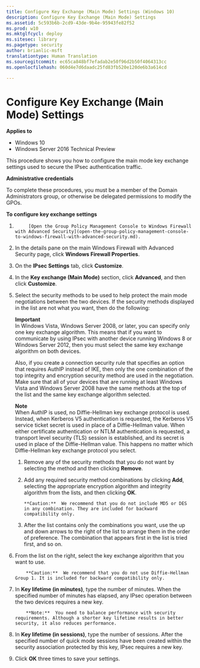 ```yaml
---
title: Configure Key Exchange (Main Mode) Settings (Windows 10)
description: Configure Key Exchange (Main Mode) Settings
ms.assetid: 5c593b6b-2cd9-43de-9b4e-95943fe82f52
ms.prod: w10
ms.mktglfcycl: deploy
ms.sitesec: library
ms.pagetype: security
author: brianlic-msft
translationtype: Human Translation
ms.sourcegitcommit: ec65ca848bf7efadab2e50f96d2b50f4064313cc
ms.openlocfilehash: 060d4e7d6daadc25fd83fb520e120de6b3a614cd

---
```


# Configure Key Exchange (Main Mode) Settings

**Applies to**
-   Windows 10
-   Windows Server 2016 Technical Preview

This procedure shows you how to configure the main mode key exchange settings used to secure the IPsec authentication traffic.

**Administrative credentials**

To complete these procedures, you must be a member of the Domain Administrators group, or otherwise be delegated permissions to modify the GPOs.

**To configure key exchange settings**

1.  
            [Open the Group Policy Management Console to Windows Firewall with Advanced Security](open-the-group-policy-management-console-to-windows-firewall-with-advanced-security.md).

2.  In the details pane on the main Windows Firewall with Advanced Security page, click **Windows Firewall Properties**.

3.  On the **IPsec Settings** tab, click **Customize**.

4.  In the **Key exchange (Main Mode)** section, click **Advanced**, and then click **Customize**.

5.  Select the security methods to be used to help protect the main mode negotiations between the two devices. If the security methods displayed in the list are not what you want, then do the following:

    **Important**  
    In Windows Vista, Windows Server 2008, or later, you can specify only one key exchange algorithm. This means that if you want to communicate by using IPsec with another device running Windows 8 or Windows Server 2012, then you must select the same key exchange algorithm on both devices.

    Also, if you create a connection security rule that specifies an option that requires AuthIP instead of IKE, then only the one combination of the top integrity and encryption security method are used in the negotiation. Make sure that all of your devices that are running at least Windows Vista and Windows Server 2008 have the same methods at the top of the list and the same key exchange algorithm selected.

    **Note**  
    When AuthIP is used, no Diffie-Hellman key exchange protocol is used. Instead, when Kerberos V5 authentication is requested, the Kerberos V5 service ticket secret is used in place of a Diffie-Hellman value. When either certificate authentication or NTLM authentication is requested, a transport level security (TLS) session is established, and its secret is used in place of the Diffie-Hellman value. This happens no matter which Diffie-Hellman key exchange protocol you select.

    1.  Remove any of the security methods that you do not want by selecting the method and then clicking **Remove**.

    2.  Add any required security method combinations by clicking **Add**, selecting the appropriate encryption algorithm and integrity algorithm from the lists, and then clicking **OK**.

        >
            **Caution:**  We recommend that you do not include MD5 or DES in any combination. They are included for backward compatibility only.

    3.  After the list contains only the combinations you want, use the up and down arrows to the right of the list to arrange them in the order of preference. The combination that appears first in the list is tried first, and so on.

6.  From the list on the right, select the key exchange algorithm that you want to use.

    >
            **Caution:**  We recommend that you do not use Diffie-Hellman Group 1. It is included for backward compatibility only. 

7.  In **Key lifetime (in minutes)**, type the number of minutes. When the specified number of minutes has elapsed, any IPsec operation between the two devices requires a new key.

    >
            **Note:**  You need to balance performance with security requirements. Although a shorter key lifetime results in better security, it also reduces performance.

8.  In **Key lifetime (in sessions)**, type the number of sessions. After the specified number of quick mode sessions have been created within the security association protected by this key, IPsec requires a new key.

9.  Click **OK** three times to save your settings.



<!--HONumber=Jun16_HO4-->


